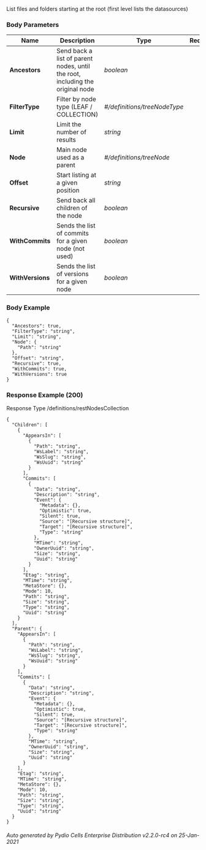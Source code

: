 






 
List files and folders starting at the root (first level lists the datasources)  


### Body Parameters

Name | Description | Type | Required
---|---|---|---
**Ancestors** | Send back a list of parent nodes, until the root, including the original node | _boolean_ |   
**FilterType** | Filter by node type (LEAF / COLLECTION) | _#/definitions/treeNodeType_ |   
**Limit** | Limit the number of results | _string_ |   
**Node** | Main node used as a parent | _#/definitions/treeNode_ |   
**Offset** | Start listing at a given position | _string_ |   
**Recursive** | Send back all children of the node | _boolean_ |   
**WithCommits** | Sends the list of commits for a given node (not used) | _boolean_ |   
**WithVersions** | Sends the list of versions for a given node | _boolean_ |   


### Body Example
```
{
  "Ancestors": true,
  "FilterType": "string",
  "Limit": "string",
  "Node": {
    "Path": "string"
  },
  "Offset": "string",
  "Recursive": true,
  "WithCommits": true,
  "WithVersions": true
}
```






### Response Example (200)
Response Type /definitions/restNodesCollection

```
{
  "Children": [
    {
      "AppearsIn": [
        {
          "Path": "string",
          "WsLabel": "string",
          "WsSlug": "string",
          "WsUuid": "string"
        }
      ],
      "Commits": [
        {
          "Data": "string",
          "Description": "string",
          "Event": {
            "Metadata": {},
            "Optimistic": true,
            "Silent": true,
            "Source": "[Recursive structure]",
            "Target": "[Recursive structure]",
            "Type": "string"
          },
          "MTime": "string",
          "OwnerUuid": "string",
          "Size": "string",
          "Uuid": "string"
        }
      ],
      "Etag": "string",
      "MTime": "string",
      "MetaStore": {},
      "Mode": 10,
      "Path": "string",
      "Size": "string",
      "Type": "string",
      "Uuid": "string"
    }
  ],
  "Parent": {
    "AppearsIn": [
      {
        "Path": "string",
        "WsLabel": "string",
        "WsSlug": "string",
        "WsUuid": "string"
      }
    ],
    "Commits": [
      {
        "Data": "string",
        "Description": "string",
        "Event": {
          "Metadata": {},
          "Optimistic": true,
          "Silent": true,
          "Source": "[Recursive structure]",
          "Target": "[Recursive structure]",
          "Type": "string"
        },
        "MTime": "string",
        "OwnerUuid": "string",
        "Size": "string",
        "Uuid": "string"
      }
    ],
    "Etag": "string",
    "MTime": "string",
    "MetaStore": {},
    "Mode": 10,
    "Path": "string",
    "Size": "string",
    "Type": "string",
    "Uuid": "string"
  }
}
```




###### Auto generated by Pydio Cells Enterprise Distribution v2.2.0-rc4 on 25-Jan-2021
